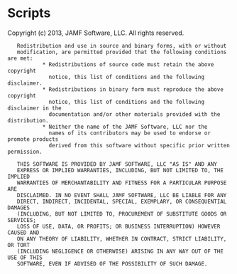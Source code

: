 Scripts
=======


 Copyright (c) 2013, JAMF Software, LLC.  All rights reserved.

       Redistribution and use in source and binary forms, with or without
       modification, are permitted provided that the following conditions are met:
               * Redistributions of source code must retain the above copyright
                 notice, this list of conditions and the following disclaimer.
               * Redistributions in binary form must reproduce the above copyright
                 notice, this list of conditions and the following disclaimer in the
                 documentation and/or other materials provided with the distribution.
               * Neither the name of the JAMF Software, LLC nor the
                 names of its contributors may be used to endorse or promote products
                 derived from this software without specific prior written permission.

       THIS SOFTWARE IS PROVIDED BY JAMF SOFTWARE, LLC "AS IS" AND ANY
       EXPRESS OR IMPLIED WARRANTIES, INCLUDING, BUT NOT LIMITED TO, THE IMPLIED
       WARRANTIES OF MERCHANTABILITY AND FITNESS FOR A PARTICULAR PURPOSE ARE
       DISCLAIMED. IN NO EVENT SHALL JAMF SOFTWARE, LLC BE LIABLE FOR ANY
       DIRECT, INDIRECT, INCIDENTAL, SPECIAL, EXEMPLARY, OR CONSEQUENTIAL DAMAGES
       (INCLUDING, BUT NOT LIMITED TO, PROCUREMENT OF SUBSTITUTE GOODS OR SERVICES;
       LOSS OF USE, DATA, OR PROFITS; OR BUSINESS INTERRUPTION) HOWEVER CAUSED AND
       ON ANY THEORY OF LIABILITY, WHETHER IN CONTRACT, STRICT LIABILITY, OR TORT
       (INCLUDING NEGLIGENCE OR OTHERWISE) ARISING IN ANY WAY OUT OF THE USE OF THIS
       SOFTWARE, EVEN IF ADVISED OF THE POSSIBILITY OF SUCH DAMAGE.
